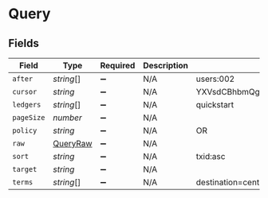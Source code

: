 # Query


## Fields

| Field                                        | Type                                         | Required                                     | Description                                  | Example                                      |
| -------------------------------------------- | -------------------------------------------- | -------------------------------------------- | -------------------------------------------- | -------------------------------------------- |
| `after`                                      | *string*[]                                   | :heavy_minus_sign:                           | N/A                                          | users:002                                    |
| `cursor`                                     | *string*                                     | :heavy_minus_sign:                           | N/A                                          | YXVsdCBhbmQgYSBtYXhpbXVtIG1heF9yZXN1bHRzLol= |
| `ledgers`                                    | *string*[]                                   | :heavy_minus_sign:                           | N/A                                          | quickstart                                   |
| `pageSize`                                   | *number*                                     | :heavy_minus_sign:                           | N/A                                          |                                              |
| `policy`                                     | *string*                                     | :heavy_minus_sign:                           | N/A                                          | OR                                           |
| `raw`                                        | [QueryRaw](../../models/shared/queryraw.md)  | :heavy_minus_sign:                           | N/A                                          |                                              |
| `sort`                                       | *string*                                     | :heavy_minus_sign:                           | N/A                                          | txid:asc                                     |
| `target`                                     | *string*                                     | :heavy_minus_sign:                           | N/A                                          |                                              |
| `terms`                                      | *string*[]                                   | :heavy_minus_sign:                           | N/A                                          | destination=central_bank1                    |